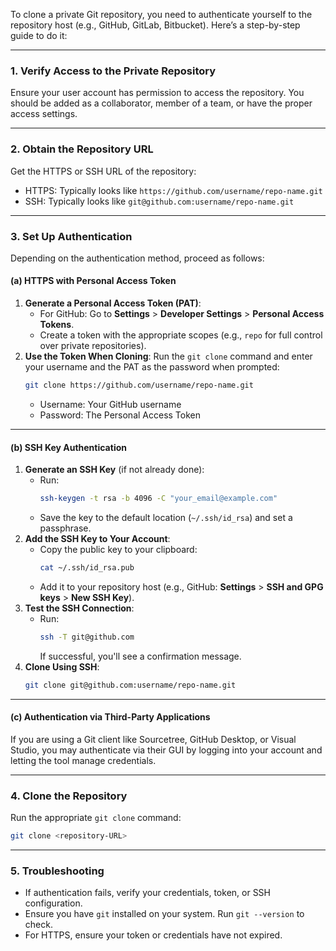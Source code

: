 To clone a private Git repository, you need to authenticate yourself to the repository host (e.g., GitHub, GitLab, Bitbucket). Here’s a step-by-step guide to do it:

---

### **1. Verify Access to the Private Repository**
Ensure your user account has permission to access the repository. You should be added as a collaborator, member of a team, or have the proper access settings.

---

### **2. Obtain the Repository URL**
Get the HTTPS or SSH URL of the repository:
- HTTPS: Typically looks like `https://github.com/username/repo-name.git`
- SSH: Typically looks like `git@github.com:username/repo-name.git`

---

### **3. Set Up Authentication**
Depending on the authentication method, proceed as follows:

#### **(a) HTTPS with Personal Access Token**
1. **Generate a Personal Access Token (PAT)**:
   - For GitHub: Go to **Settings** > **Developer Settings** > **Personal Access Tokens**.
   - Create a token with the appropriate scopes (e.g., `repo` for full control over private repositories).
2. **Use the Token When Cloning**:
   Run the `git clone` command and enter your username and the PAT as the password when prompted:
   ```bash
   git clone https://github.com/username/repo-name.git
   ```
   - Username: Your GitHub username
   - Password: The Personal Access Token

---

#### **(b) SSH Key Authentication**
1. **Generate an SSH Key** (if not already done):
   - Run:
     ```bash
     ssh-keygen -t rsa -b 4096 -C "your_email@example.com"
     ```
   - Save the key to the default location (`~/.ssh/id_rsa`) and set a passphrase.
2. **Add the SSH Key to Your Account**:
   - Copy the public key to your clipboard:
     ```bash
     cat ~/.ssh/id_rsa.pub
     ```
   - Add it to your repository host (e.g., GitHub: **Settings** > **SSH and GPG keys** > **New SSH Key**).
3. **Test the SSH Connection**:
   - Run:
     ```bash
     ssh -T git@github.com
     ```
     If successful, you'll see a confirmation message.
4. **Clone Using SSH**:
   ```bash
   git clone git@github.com:username/repo-name.git
   ```

---

#### **(c) Authentication via Third-Party Applications**
If you are using a Git client like Sourcetree, GitHub Desktop, or Visual Studio, you may authenticate via their GUI by logging into your account and letting the tool manage credentials.

---

### **4. Clone the Repository**
Run the appropriate `git clone` command:
```bash
git clone <repository-URL>
```

---

### **5. Troubleshooting**
- If authentication fails, verify your credentials, token, or SSH configuration.
- Ensure you have `git` installed on your system. Run `git --version` to check.
- For HTTPS, ensure your token or credentials have not expired.